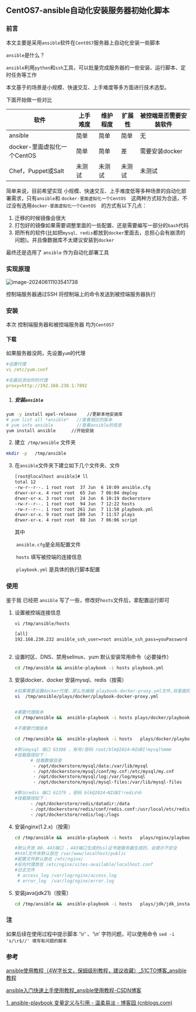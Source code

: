 ## CentOS7-ansible自动化安装服务器初始化脚本

### 前言

本文主要是采用`ansible`软件在`CentOS7`服务器上自动化安装一些脚本

`ansible`是什么？

​	`ansible`利用`python`和`ssh`工具，可以批量完成服务器的一些安装、运行脚本、定时任务等工作



本文基于的场景是小规模、快速交互、上手难度等多方面进行技术选型。

下面开始做一些对比

| 软件                        | 上手难度 | 维护程度 | 扩展性 | 被控端是否需要安装软件 |
| --------------------------- | -------- | -------- | ------ | ---------------------- |
| ansible                     | 简单     | 简单     | 简单   | 无                     |
| docker-里面虚拟化一个CentOS | 简单     | 简单     | 差     | 需要安装docker         |
| Chef，Puppet或Salt          | 未测试   | 未测试   | 未测试 | 未测试                 |



简单来说，目前希望实现 小规模、快速交互、上手难度低等多种场景的自动化部署需求，只有`ansible`和 `docker-里面虚拟化一个CentOS  `这两种方式较为合适，不过没有选用`docker-里面虚拟化一个CentOS  `的方式有以下几点：

1. 迁移的时候镜像会很大
2. 打包好的镜像如果需要调整里面的一些配置、还是需要编写一部分的`bash`代码
3. 把所有的软件(比如把`mysql、redis`都放到`docker`里面去，总担心会有崩溃的问题)。并且像数据库不太建议安装到`docker`

最终还是选用了 `ansible` 作为自动化部署工具



### 实现原理

![image-20240611103541738](F:\liming\md\your_treasure_map\服务器\ansible\md\img\原理图)

控制端服务器通过SSH 将控制端上的命令发送到被控端服务器执行 



### 安装

本次 控制端服务器和被控端服务器 均为`CentOS7`



#### 下载

如果服务器没网，先设置`yum`的代理

```yaml
#设置代理
vi /etc/yum.conf

#在最后添加你的代理
proxy=http://192.168.230.1:7892

```



1. ##### 安装`ansible`

```bash
yum -y install epel-release    //更新本地安装库
# yum list all *ansible*   //查看相应的版本
# yum info ansible         //查看ansible的信息
yum install ansible      //开始安装
```

2. 建立` /tmp/ansible` 文件夹


```bash
mkdir -p   /tmp/ansible
```

3. 在`ansible`文件夹下建立如下几个文件夹、文件

   ```bash
   [root@localhost ansible]# ll
   total 12
   -rw-r--r--. 1 root root  37 Jun  6 10:09 ansible.cfg
   drwxr-xr-x. 4 root root  65 Jun  7 06:04 deploy
   drwxr-xr-x. 3 root root  24 Jun  6 10:19 dockerstore
   -rw-r--r--. 1 root root  94 Jun  7 12:22 hosts
   -rw-r--r--. 1 root root 261 Jun  7 11:58 playbook.yml
   drwxr-xr-x. 9 root root 109 Jun  7 11:57 plays
   drwxr-xr-x. 4 root root  88 Jun  7 06:06 script
   
   ```

   其中

   ​	`ansible.cfg`是全局配置文件

   ​	`hosts`  填写被控端的连接信息

   ​	`playbook.yml` 是具体的执行脚本配置



### 使用

鉴于我 已经把 `ansible` 写了一些，修改好`hosts`文件后，拿配置运行即可 
1. 设置被控端连接信息
    ```bash
    vi /tmp/ansible/hosts
    
    [all]
    192.168.230.232 ansible_ssh_user=root ansible_ssh_pass=youPassword  ansible_port=22
        
    ```

2. 设置时区、DNS、禁用selinux、yum 默认安装常用命令（必要操作）

   ```bash
   cd /tmp/ansible && ansible-playbook -i hosts playbook.yml
   ```
   
3. 安装docker、docker 安装mysql、redis（按需）

   ```bash
   #如果需要设置docker代理，那么先编辑 playbook-docker-proxy.yml文件,将里面的 proxy_url 修改成你的代理IP
   vi  /tmp/ansible/plays/docker/playbook-docker-proxy.yml
   
   
   #需要代理版本
   cd /tmp/ansible &&  ansible-playbook -i hosts plays/docker/playbook-docker-proxy.yml      plays/docker/playbook-mysql.yml plays/docker/playbook-redis.yml
   	
   #不需要代理版本
   
   cd /tmp/ansible &&  ansible-playbook -i hosts   plays/docker/playbook-mysql.yml plays/docker/playbook-redis.yml
   
   #默认mysql 端口 63306 ，账号/密码 root/blk@2024~NIUBI!mysql%mmm
   #挂载路径如下：
         # 挂载数据目录
          - /opt/dockerstore/mysql/data:/var/lib/mysql
          - /opt/dockerstore/mysql/conf/my.cnf:/etc/mysql/my.cnf
          - /opt/dockerstore/mysql/log:/var/log/mysql
          - /opt/dockerstore/mysql/mysql-files:/var/lib/mysql-files
   
   #默认redis 端口 61379 ，密码 blk@2024~NIUBI!redis%h
   #挂载路径如下：
         - /opt/dockerstore/redis/datadir:/data
         - /opt/dockerstore/redis/conf/redis.conf:/usr/local/etc/redis/redis.conf
         - /opt/dockerstore/redis/log:/logs
   
   ```
   
4. 安装nginx(1.2.x)（按需）

   ```bash
   cd /tmp/ansible &&  ansible-playbook -i hosts   plays/nginx/playbook-nginx.yml  plays/nginx/playbook-nginx-conf.yml
   
   #默认开放 80、443端口 ，443端口生成的ssl证书是服务器生成的，会提示不安全
   #html文件夹默认放在 /var/www/localhost/public
   #配置文件默认放在 /etc/nginx/
   #反向代理放在 /etc/nginx/sites-available/localhost.conf
   #日志文件 
   	# access_log /var/log/nginx/access.log 
   	# error_log  /var/log/nginx/error.log 
   ```

5. 安装java(jdk21)（按需）

   ```bash
   cd /tmp/ansible &&  ansible-playbook -i hosts   plays/jdk/jdk_install_offline.yml
   ```



### 注

如果后续在使用过程中提示脚本 '\r' 、‘\n’ 字符问题，可以使用命令  `sed -i 's/\r$//' 填写有问题的脚本`



### 参考

[ansible使用教程（4W字长文，保姆级别教程，建议收藏）_51CTO博客_ansible 教程](https://blog.51cto.com/u_13540373/4850247#四、ansible使用入门)

[ansible入门快速上手使用教程_ansible使用教程-CSDN博客](https://blog.csdn.net/qq_33521184/article/details/122321996)

[1. ansible-playbook 变量定义与引用 - 温柔易淡 - 博客园 (cnblogs.com)](https://www.cnblogs.com/liaojiafa/p/9353760.html)